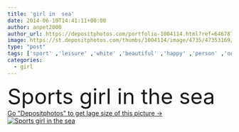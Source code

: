 ```yaml
---
title: 'girl in  sea'
date: 2014-06-10T14:41:11+00:00
author: anpet2000
author_url: https://depositphotos.com/portfolio-1004114.html?ref=64678756
image: https://st.depositphotos.com/thumbs/1004114/image/4735/47353169/api_thumb_450.jpg?forcejpeg=true
type: "post"
tags: ['sport' ,'leisure' ,'white' ,'beautiful' ,'happy' ,'person' ,'one' ,'girl' ,'young' ,'summer' ,'people' ,'freedom' ,'outdoors' ,'happiness' ,'cheerful' ,'nature' ,'drop' ,'wet' ,'water' ,'smile' ,'sports' ,'healthy' ,'natural' ,'sea' ,'european' ,'nice' ,'pretty' ,'active' ,'woman' ,'lifestyle' ,'edge' ,'joyful' ,'beach' ,'ocean' ,'in' ,'vacation' ,'alone' ,'attractive' ,'walk' ,'outside' ,'gorgeous' ,'free' ,'positive' ,'Holidays' ,'Go' ,'summertime' ,'the' ]
categories: 
  - girl
---
```

<div aling="center">
            <font size="60"> Sports girl in the sea</font>   
</div>
<div>
    <a href='https://depositphotos.com/47353169/stock-photo-girl-in-sea.html?ref=64678756' target=_blank > Go "Depositphotos" to get lage size of this picture ->
        <img href='https://depositphotos.com/47353169/stock-photo-girl-in-sea.html?ref=64678756' src='https://st.depositphotos.com/1004114/4735/i/950/depositphotos_47353169-stock-photo-girl-in-sea.jpg?forcejpeg=true' alt='Sports girl in the sea' >
    </a>
</div>
